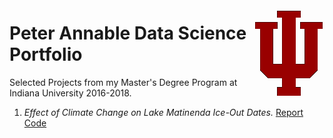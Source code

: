 <img style="float: right;" src="./iu_trident_web_crimson-small.png"><h1>Peter Annable Data Science Portfolio</h1>

Selected Projects from my Master's Degree Program at Indiana University 2016-2018.

1. *Effect of Climate Change on Lake Matinenda Ice-Out Dates.*  [Report](https://github.com/annablepj/data-science-portfolio/blob/master/Matinenda%20Ice-Out%20Analysis/Climate%20Change%20Effect%20on%20Ice%20Out%20Times.pdf)  [Code](https://github.com/annablepj/data-science-portfolio/tree/master/Matinenda%20Ice-Out%20Analysis)

  
